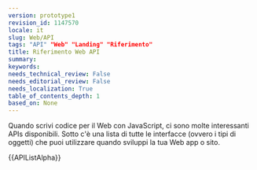 ```yaml
---
version: prototype1
revision_id: 1147570
locale: it
slug: Web/API
tags: "API" "Web" "Landing" "Riferimento"
title: Riferimento Web API
summary: 
keywords: 
needs_technical_review: False
needs_editorial_review: False
needs_localization: True
table_of_contents_depth: 1
based_on: None
---
```

<p>Quando scrivi codice per il Web con JavaScript, ci sono molte interessanti APIs disponibili. Sotto c'è una lista di tutte le interfacce (ovvero i tipi di oggetti) che puoi utilizzare quando sviluppi la tua Web app o sito.&nbsp;</p>

<div>
<div>{{APIListAlpha}}</div>
</div>

<p>&nbsp;</p>

